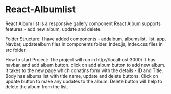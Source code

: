 # React-Albumlist
React Album list is a responsive gallery component
React Album supports features - add new album, update and delete.

Folder Structure:
I have added components - addalbum, albumslist, list, app, Navbar, updatealbum files in components folder. Index.js, Index.css files in src folder. 

How to start Project:
The project will run in http://localhost:3000/
It has navbar, and add album button. click on add album button to add new album. It takes to the new page which conatins form with the details - ID and Title.
Body has albums list with title name, update and delete buttons.
Click on update button to make any updates to the album. Delete button will help to delete the album from the list.
